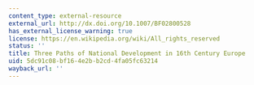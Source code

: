 ```yaml
---
content_type: external-resource
external_url: http://dx.doi.org/10.1007/BF02800528
has_external_license_warning: true
license: https://en.wikipedia.org/wiki/All_rights_reserved
status: ''
title: Three Paths of National Development in 16th Century Europe
uid: 5dc91c08-bf16-4e2b-b2cd-4fa05fc63214
wayback_url: ''
---
```

